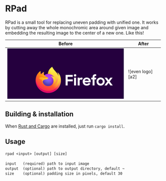 # RPad

RPad is a small tool for replacing uneven padding with unified one. It works by
cutting away the whole monochromic area around given image and embedding the
resulting image to the center of a new one. Like this!

| Before             | After            |
| ------------------ | ---------------- |
| ![uneven logo][b1] | ![even logo][a2] |

[b1]: res/ff1.png
[a1]: res/ff2.png

## Building & installation

When [Rust and Cargo](https://rustup.rs) are installed, just run `cargo
install`.

## Usage

```
rpad <input> [output] [size]

input   (required) path to input image
output  (optional) path to output directory, default ~
size    (optional) padding size in pixels, default 30
```
